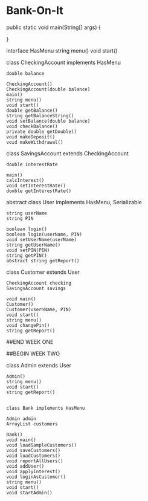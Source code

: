 # Bank-On-It

public static void main(String[] args) {

}

interface HasMenu 
  string menu()
  void start()


  class CheckingAccount implements HasMenu

    double balance

    CheckingAccount()
    CheckingAccount(double balance)
    main()
    string menu()
    void start()   
    double getBalance()
    string getBalanceString()
    void setBalance(double balance)
    void checkBalance()
    private double getDouble()
    void makeDeposit()
    void makeWithdrawal()


class SavingsAccount extends CheckingAccount

    double interestRate

    main()
    calcInterest()
    void setInterestRate()
    double getInterestRate()


abstract class User implements HasMenu, Serializable

    string userName
    string PIN

    boolean login()
    boolean login(userName, PIN)
    void setUserName(userName)
    string getUserName()
    void setPIN(PIN)
    string getPIN()
    abstract string getReport()


class Customer extends User

    CheckingAccount checking 
    SavingsAccount savings 

    void main()
    Customer()
    Customer(usernName, PIN)
    void start()
    string menu()
    void changePin()
    string getReport()


##END WEEK ONE


##BEGIN WEEK TWO


class Admin extends User

    Admin()
    string menu()
    void start()
    string getReport()


    class Bank implements HasMenu

    Admin admin
    ArrayList customers

    Bank()
    void main()
    void loadSampleCustomers()
    void saveCustomers()
    void loadCustomers()
    void reportAllUsers()
    void addUser()
    void applyInterest()
    void loginAsCustomer()
    string menu()
    void start()
    void startAdmin()
